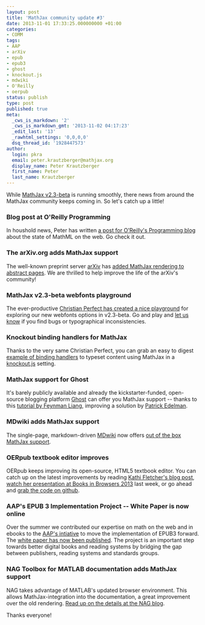 ```yaml
---
layout: post
title: 'MathJax community update #3'
date: 2013-11-01 17:33:25.000000000 +01:00
categories:
- COMM
tags:
- AAP
- arXiv
- epub
- epub3
- ghost
- knockout.js
- mdwiki
- O'Reilly
- oerpub
status: publish
type: post
published: true
meta:
  _cws_is_markdown: '2'
  _cws_is_markdown_gmt: '2013-11-02 04:17:23'
  _edit_last: '13'
  _rawhtml_settings: '0,0,0,0'
  dsq_thread_id: '1928447573'
author:
  login: pkra
  email: peter.krautzberger@mathjax.org
  display_name: Peter Krautzberger
  first_name: Peter
  last_name: Krautzberger
---
```


While [MathJax v2.3-beta](http://www.mathjax.org/mathjax-v2-3-beta-now-available/) is running smoothly, there news from around the MathJax community keeps coming in. So let's catch up a little!

### Blog post at O'Reilly Programming

In houshold news, Peter has written [a post for O'Reilly's Programming blog](http://programming.oreilly.com/2013/11/mathml-forges-on.html) about the state of MathML on the web. Go check it out.

### The arXiv.org adds MathJax support

The well-known preprint server [arXiv](http://arxiv.org/) has [added MathJax rendering to abstract pages](http://arxiv.org/help/mathjax/). We are thrilled to help improve the life of the arXiv's community!

### MathJax v2.3-beta webfonts playground

The ever-productive [Christian Perfect has created a nice playground](http://checkmyworking.com/misc/MathJax-play-area/) for exploring our new webfonts options in v2.3-beta. Go and play and [let us know](https://github.com/mathjax/MathJax/issues?direction=desc&amp;sort=updated&amp;state=open) if you find bugs or typographical inconsistencies.

### Knockout binding handlers for MathJax

Thanks to the very same Christian Perfect, you can grab an easy to digest [example of binding handlers](https://github.com/christianp/knockout-mathjax-bindings) to typeset content using MathJax in a [knockout.js](http://knockoutjs.com/) setting.

### MathJax support for Ghost

It's barely publicly available and already the kickstarter-funded, open-source blogging platform [Ghost](https://ghost.org/) can offer you MathJax support -- thanks to this [tutorial by Feynman Liang](http://feynmanliang.com/mathjax-integration/), improving a solution by [Patrick Edelman](http://www.patrickedelman.com/latex-ghost/).

### MDwiki adds MathJax support

The single-page, markdown-driven [MDwiki](http://dynalon.github.io/mdwiki/) now offers [out of the box MathJax support](http://dynalon.github.io/mdwiki/#!gimmicks.md).

### OERpub textbook editor improves

OERpub keeps improving its open-source, HTML5 textbook editor. You can catch up on the latest improvements by reading [Kathi Fletcher's blog post](http://kefletcher.blogspot.com/2013/09/more-about-textbook-editor.html), [watch her presentation at Books in Browsers 2013](http://www.ustream.tv/recorded/40172005) last week, or go ahead and [grab the code on github](https://github.com/oerpub/github-bookeditor).

### AAP's EPUB 3 Implementation Project -- White Paper is now online

Over the summer we contributed our expertise on math on the web and in ebooks to the [AAP's intiative](http://publishers.org/epub3implementationproject/) to move the implementation of EPUB3 forward. The [white paper has now been published](http://publishers.org/press/117/). The project is an important step towards better digital books and reading systems by bridging the gap between publishers, reading systems and standards groups.

### NAG Toolbox for MATLAB documentation adds MathJax support

NAG takes advantage of MATLAB's updated browser environment. This allows MathJax-integration into the documentation, a great improvement over the old rendering. [Read up on the details at the NAG blog](http://blog.nag.com/2013/09/nag-toolbox-for-matlab-documentation.html).

Thanks everyone!